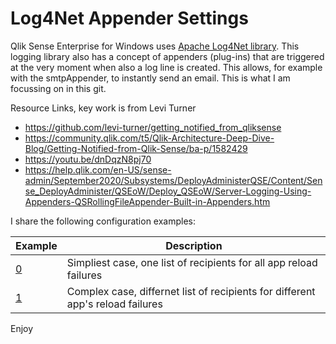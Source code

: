 # Log4Net Appender Settings

Qlik Sense Enterprise for Windows uses <a href="https://logging.apache.org/log4net">Apache Log4Net library</a>. This logging library also has a concept of appenders (plug-ins) 
that are triggered at the very moment when also a log line is created. This allows, for example with the smtpAppender, to instantly send an
email. This is what I am focussing on in this git.

Resource Links, key work is from Levi Turner
 - https://github.com/levi-turner/getting_notified_from_qliksense
 - https://community.qlik.com/t5/Qlik-Architecture-Deep-Dive-Blog/Getting-Notified-from-Qlik-Sense/ba-p/1582429
 - https://youtu.be/dnDqzN8pj70
 - https://help.qlik.com/en-US/sense-admin/September2020/Subsystems/DeployAdministerQSE/Content/Sense_DeployAdminister/QSEoW/Deploy_QSEoW/Server-Logging-Using-Appenders-QSRollingFileAppender-Built-in-Appenders.htm
 
I share the following configuration examples:

| Example | Description | 
| ------- | ----------- | 
| <a href="smtp0">0</a> | Simpliest case, one list of recipients for all app reload failures |
| <a href="smtp1">1</a> | Complex case, differnet list of recipients for different app's reload failures |

Enjoy
